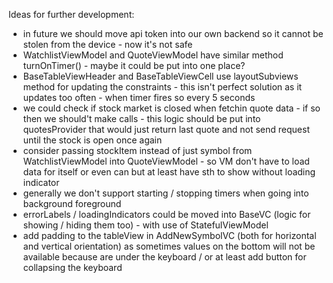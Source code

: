 Ideas for further development:

- in future we should move api token into our own backend so it cannot be stolen from the device - now it's not safe
- WatchlistViewModel and QuoteViewModel have similar method turnOnTimer() - maybe it could be put into one place?
- BaseTableViewHeader and BaseTableViewCell use layoutSubviews method for updating the constraints - this isn't perfect solution as it updates too often - when timer fires so every 5 seconds
- we could check if stock market is closed when fetchin quote data - if so then we should't make calls - this logic should be put into quotesProvider that would just return last quote and not send request until the stock is open once again
- consider passing stockItem instead of just symbol from WatchlistViewModel into QuoteViewModel - so VM don't have to load data for itself or even can but at least have sth to show without loading indicator
- generally we don't support starting / stopping timers when going into background foreground
- errorLabels / loadingIndicators could be moved into BaseVC (logic for showing / hiding them too) - with use of StatefulViewModel
- add padding to the tableView in AddNewSymbolVC (both for horizontal and vertical orientation) as sometimes values on the bottom will not be available because are under the keyboard / or at least add button for collapsing the keyboard
